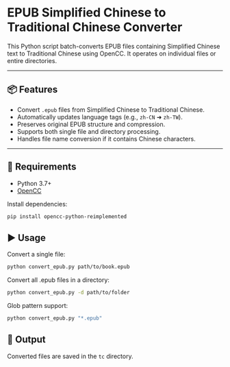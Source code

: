 # EPUB Simplified Chinese to Traditional Chinese Converter

This Python script batch-converts EPUB files containing Simplified Chinese text to Traditional Chinese using OpenCC. It operates on individual files or entire directories.

---

## 📦 Features

- Convert `.epub` files from Simplified Chinese to Traditional Chinese.
- Automatically updates language tags (e.g., `zh-CN` ➜ `zh-TW`).
- Preserves original EPUB structure and compression.
- Supports both single file and directory processing.
- Handles file name conversion if it contains Chinese characters.

---

## 🧩 Requirements

- Python 3.7+
- [OpenCC](https://github.com/BYVoid/OpenCC)

Install dependencies:

```bash
pip install opencc-python-reimplemented
```

## ▶️ Usage

Convert a single file:

```bash
python convert_epub.py path/to/book.epub
```

Convert all .epub files in a directory:

```bash
python convert_epub.py -d path/to/folder
```

Glob pattern support:

```bash
python convert_epub.py "*.epub"
```

## 📁 Output
Converted files are saved in the `tc` directory.